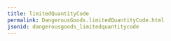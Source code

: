 ```yaml
---
title: limitedQuantityCode
permalink: DangerousGoods.limitedQuantityCode.html
jsonid: dangerousgoods_limitedquantitycode
---
```

